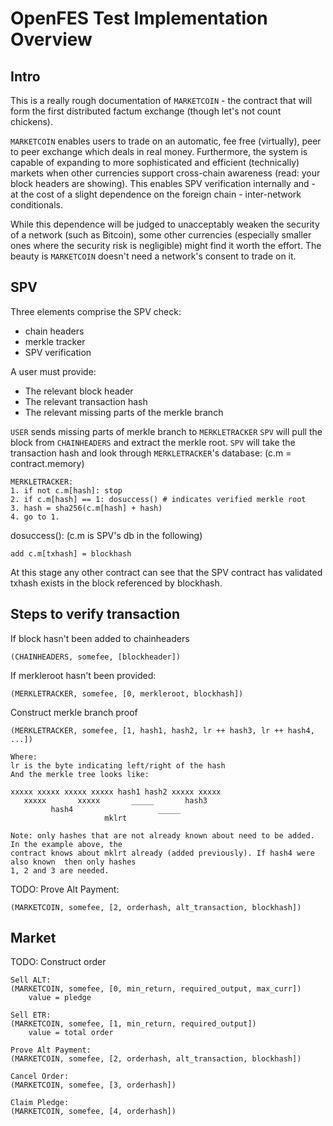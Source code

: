 # OpenFES Test Implementation Overview

## Intro

This is a really rough documentation of `MARKETCOIN` - the contract that will form
the first distributed factum exchange (though let's not count chickens).

`MARKETCOIN` enables users to trade on an automatic, fee free (virtually), peer to peer
exchange which deals in real money. Furthermore, the system is capable of expanding to 
more sophisticated and efficient (technically) markets when other currencies support 
cross-chain awareness (read: your block headers are showing). This enables SPV verification
internally and - at the cost of a slight dependence on the foreign chain - inter-network
conditionals.

While this dependence will be judged to unacceptably weaken the security of a network 
(such as Bitcoin), some other currencies (especially smaller ones where the security risk 
is negligible) might find it worth the effort. The beauty is `MARKETCOIN` doesn't need
a network's consent to trade on it.

## SPV

Three elements comprise the SPV check:

* chain headers 
* merkle tracker 
* SPV verification 

A user must provide:

* The relevant block header
* The relevant transaction hash
* The relevant missing parts of the merkle branch

`USER` sends missing parts of merkle branch to `MERKLETRACKER`
`SPV` will pull the block from `CHAINHEADERS` and extract the merkle root.
`SPV` will take the transaction hash and look through `MERKLETRACKER`'s database: 
(c.m = contract.memory)

	MERKLETRACKER:
	1. if not c.m[hash]: stop
	2. if c.m[hash] == 1: dosuccess() # indicates verified merkle root
	3. hash = sha256(c.m[hash] + hash)
	4. go to 1.

dosuccess(): (c.m is SPV's db in the following)

	add c.m[txhash] = blockhash
	
At this stage any other contract can see that the SPV contract has validated txhash exists 
in the block referenced by blockhash.

## Steps to verify transaction

If block hasn't been added to chainheaders
	
	(CHAINHEADERS, somefee, [blockheader])

If merkleroot hasn't been provided:
	
	(MERKLETRACKER, somefee, [0, merkleroot, blockhash])

Construct merkle branch proof
	
	(MERKLETRACKER, somefee, [1, hash1, hash2, lr ++ hash3, lr ++ hash4, ...])

	Where:
	lr is the byte indicating left/right of the hash
	And the merkle tree looks like:

	xxxxx xxxxx xxxxx xxxxx hash1 hash2 xxxxx xxxxx
	   xxxxx       xxxxx       _____       hash3
			 hash4                   _____
						 mklrt
						 
	Note: only hashes that are not already known about need to be added. In the example above, the 
	contract knows about mklrt already (added previously). If hash4 were also known  then only hashes
	1, 2 and 3 are needed.

TODO: Prove Alt Payment:

	(MARKETCOIN, somefee, [2, orderhash, alt_transaction, blockhash])
	
## Market
	
TODO: Construct order
	
	Sell ALT:
	(MARKETCOIN, somefee, [0, min_return, required_output, max_curr])
		value = pledge
		
	Sell ETR:
	(MARKETCOIN, somefee, [1, min_return, required_output])
		value = total order
		
	Prove Alt Payment:
	(MARKETCOIN, somefee, [2, orderhash, alt_transaction, blockhash])
		
	Cancel Order:
	(MARKETCOIN, somefee, [3, orderhash])
	
	Claim Pledge:
	(MARKETCOIN, somefee, [4, orderhash])
		
	
